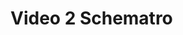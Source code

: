 # Video 2 Schematro                                                                                                                                                                                 

